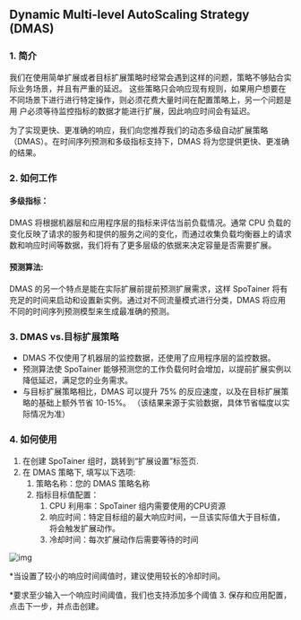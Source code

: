## Dynamic Multi-level AutoScaling Strategy (DMAS)

### 1. 简介

我们在使用简单扩展或者目标扩展策略时经常会遇到这样的问题，策略不够贴合实际业务场景，并且有严重的延迟。
这些策略只会响应现有规则，如果用户想要在不同场景下进行进行特定操作，则必须花费大量时间在配置策略上，另一个问题是用
户必须等待监控指标的数据才能进行扩展，因此响应时间会有延迟。

为了实现更快、更准确的响应，我们向您推荐我们的动态多级自动扩展策略（DMAS）。在时间序列预测和多级指标支持下，DMAS 将为您提供更快、更准确的结果。

### 2. 如何工作

#### 多级指标： 
DMAS 将根据机器层和应用程序层的指标来评估当前负载情况。通常 CPU 负载的变化反映了请求的服务和提供的服务之间的变化，而通过收集负载均衡器上的请求数和响应时间等数据，我们将有了更多层级的依据来决定容量是否需要扩展。 

#### 预测算法:
DMAS 的另一个特点是能在实际扩展前提前预测扩展需求，这样 SpoTainer 将有充足的时间来启动和设置新实例。通过对不同流量模式进行分类，DMAS 将应用不同的时间序列预测模型来生成最准确的预测。 

### 3. DMAS vs.目标扩展策略

- DMAS 不仅使用了机器层的监控数据，还使用了应用程序层的监控数据。 
- 预测算法使 SpoTainer 能够预测您的工作负载何时会增加，以提前扩展实例以降低延迟，满足您的业务需求。 
- 与目标扩展策略相比，DMAS 可以提升 75% 的反应速度，以及在目标扩展策略的基础上额外节省 10-15%。 （该结果来源于实验数据，具体节省幅度以实际情况为准） 

### 4. 如何使用

1. 在创建 SpoTainer 组时，跳转到“扩展设置”标签页. 
2. 在 DMAS 策略下, 填写以下选项: 
   1. 策略名称：您的 DMAS 策略名称 
   2. 指标目标值配置： 
      1. CPU 利用率：SpoTainer 组内需要使用的CPU资源
      2. 响应时间：特定目标组的最大响应时间，一旦该实际值大于目标值，将会触发扩展动作。
      3. 冷却时间：每次扩展动作后需要等待的时间 
      
![img](/_images/dmas-configuration.png)

   *当设置了较小的响应时间阈值时，建议使用较长的冷却时间。
   
   *要求至少输入一个响应时间阈值，我们也支持添加多个阈值 
3. 保存和应用配置，点击下一步，并点击创建。 